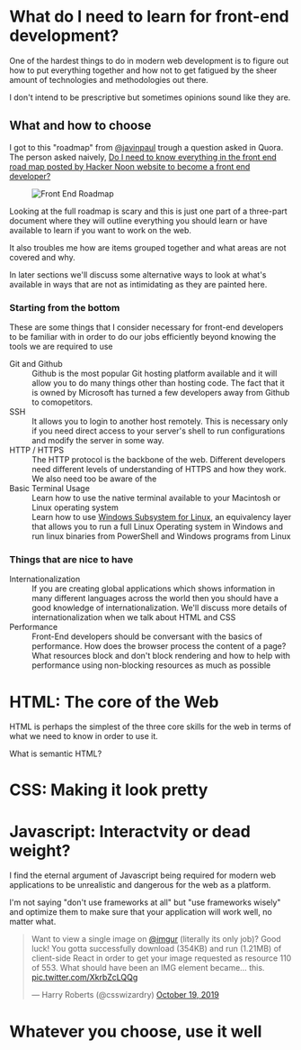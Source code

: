 # What do I need to learn for front-end development?

One of the hardest things to do in modern web development is to figure out how to put everything together and how not to get fatigued by the sheer amount of technologies and methodologies out there.

I don't intend to be prescriptive but sometimes opinions sound like they are.

## What and how to choose

I got to this "roadmap" from [@javinpaul](https://twitter.com/javinpaul) trough a question asked in Quora. The person asked naively, [Do I need to know everything in the front end road map posted by Hacker Noon website to become a front end developer?](https://www.quora.com/Do-I-need-to-know-everything-in-the-front-end-road-map-posted-by-Hacker-Noon-website-to-become-a-front-end-developer)

<figure>
  <img src="https://hackernoon.com/hn-images/1*YTP0ii6kEqZtxUN0bOKADA.png" alt="Front End Roadmap">
</figure>

Looking at the full roadmap is scary and this is just one part of a three-part document where they will outline everything you should learn or have available to learn if you want to work on the web.

It also troubles me how are items grouped together and what areas are not covered and why.

In later sections we'll discuss some alternative ways to look at what's available in ways that are not as intimidating as they are painted here.

### Starting from the bottom

These are some things that I consider necessary for front-end developers to be familiar with in order to do our jobs efficiently beyond knowing the tools we are required to use

<dl>
  <dt>Git and Github</dt>
  <dd>Github is the most popular Git hosting platform available and it will allow you to do many things other than hosting code. The fact that it is owned by Microsoft has turned a few developers away from Github to comopetitors.</dd>

  <dt>SSH</dt>
  <dd>It allows you to login to another host remotely. This is necessary only if you need direct access to your server's shell to run configurations and modify the server in some way. </dd>

  <dt>HTTP / HTTPS</dt>
  <dd>The HTTP protocol is the backbone of the web. Different developers need different levels of understanding of HTTPS and how they work. We also need too be aware of the </dd>

  <dt>Basic Terminal Usage</dt>
  <dd>Learn how to use the native terminal available to your Macintosh or Linux operating system</dd>
  <dd>Learn how to use <a href="https://docs.microsoft.com/en-us/windows/wsl/about">Windows Subsystem for Linux</a>, an equivalency layer that allows you to run a full Linux Operating system in Windows and run linux binaries from PowerShell and Windows programs from Linux</dd>
</dl>

### Things that are nice to have

<dl>
 <dt>Internationalization</dt>
  <dd>If you are creating global applications which shows information in many different languages across the world then you should have a good knowledge of internationalization. We'll discuss more details of internationalization when we talk about HTML and CSS</dd>

  <dt>Performance</dt>
  <dd>Front-End developers should be conversant with the basics of performance. How does the browser process the content of a page? What resources block and don't block rendering and how to help with performance using non-blocking resources as much as possible</dd>
</dl>

# HTML: The core of the Web

HTML is perhaps the simplest of the three core skills for the web in terms of what we need to know in order to use it.

What is semantic HTML?

# CSS: Making it look pretty

# Javascript: Interactvity or dead weight?

I find the eternal argument of Javascript being required for modern web applications to be unrealistic and dangerous for the web as a platform.

I'm not saying "don't use frameworks at all" but "use frameworks wisely" and optimize them to make sure that your application will work well, no matter what.

<blockquote class="twitter-tweet" data-partner="tweetdeck"><p lang="en" dir="ltr">Want to view a single image on <a href="https://twitter.com/imgur?ref_src=twsrc%5Etfw">@imgur</a> (literally its only job)? Good luck! You gotta successfully download (354KB) and run (1.21MB) of client-side React in order to get your image requested as resource 110 of 553. What should have been an IMG element became… this. <a href="https://t.co/XkrbZcLQQg">pic.twitter.com/XkrbZcLQQg</a></p>&mdash; Harry Roberts (@csswizardry) <a href="https://twitter.com/csswizardry/status/1185604806901207045?ref_src=twsrc%5Etfw">October 19, 2019</a></blockquote>
<script async src="https://platform.twitter.com/widgets.js" charset="utf-8"></script>

# Whatever you choose, use it well
